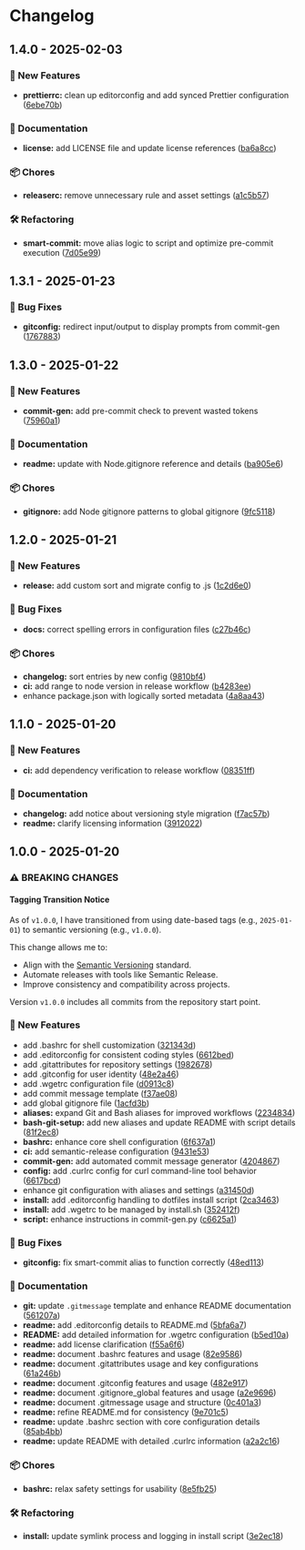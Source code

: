 # Changelog

## 1.4.0 - 2025-02-03
### 🚀 New Features

* **prettierrc:** clean up editorconfig and add synced Prettier configuration ([6ebe70b](https://github.com/Jekwwer/dotfiles/commit/6ebe70bd68466d6891466e5b8d5dfea7ec40960a))

### 📖 Documentation

* **license:** add LICENSE file and update license references ([ba6a8cc](https://github.com/Jekwwer/dotfiles/commit/ba6a8cc2d36a50c6ad93b9c9a969bcbc93738800))

### 📦 Chores

* **releaserc:** remove unnecessary rule and asset settings ([a1c5b57](https://github.com/Jekwwer/dotfiles/commit/a1c5b57693a8a7c94ae44623a3adc9feeb2fb3f1))

### 🛠️ Refactoring

* **smart-commit:** move alias logic to script and optimize pre-commit execution ([7d05e99](https://github.com/Jekwwer/dotfiles/commit/7d05e99b5c8e0e7965ea64ed3b3202c604bf72c0))

## 1.3.1 - 2025-01-23
### 🐞 Bug Fixes

* **gitconfig:** redirect input/output to display prompts from commit-gen ([1767883](https://github.com/Jekwwer/dotfiles/commit/176788337180f261972d27f28eb3d0e47e0ea9dc))

## 1.3.0 - 2025-01-22

### 🚀 New Features

* **commit-gen:** add pre-commit check to prevent wasted tokens ([75960a1](https://github.com/Jekwwer/dotfiles/commit/75960a11d585331637cc526e3073b86fdfe4b0a7))

### 📖 Documentation

* **readme:** update with Node.gitignore reference and details ([ba905e6](https://github.com/Jekwwer/dotfiles/commit/ba905e62142955e55706c47152e41fff1a91072a))

### 📦 Chores

* **gitignore:** add Node gitignore patterns to global gitignore ([9fc5118](https://github.com/Jekwwer/dotfiles/commit/9fc51182468a1f7d3b9f21fe6275d5e4e0d2128f))

## 1.2.0 - 2025-01-21
### 🚀 New Features

* **release:** add custom sort and migrate config to .js ([1c2d6e0](https://github.com/Jekwwer/dotfiles/commit/1c2d6e0ef998e18668102d97f1992425550e0ca4))

### 🐞 Bug Fixes

* **docs:** correct spelling errors in configuration files ([c27b46c](https://github.com/Jekwwer/dotfiles/commit/c27b46c34d094dec1a6145cc153cfb7bcb3718ea))

### 📦 Chores

* **changelog:** sort entries by new config ([9810bf4](https://github.com/Jekwwer/dotfiles/commit/9810bf4122e124470bd745454631a11e20163127))
* **ci:** add range to node version in release workflow ([b4283ee](https://github.com/Jekwwer/dotfiles/commit/b4283ee0de2648f6f29dd5d7c531c7145a961414))
* enhance package.json with logically sorted metadata ([4a8aa43](https://github.com/Jekwwer/dotfiles/commit/4a8aa439ed66716818aaf39789ed143903240498))

## 1.1.0 - 2025-01-20
### 🚀 New Features

* **ci:** add dependency verification to release workflow ([08351ff](https://github.com/Jekwwer/dotfiles/commit/08351ff503176011d81d4b43ba53447663df5d79))

### 📖 Documentation

* **changelog:** add notice about versioning style migration ([f7ac57b](https://github.com/Jekwwer/dotfiles/commit/f7ac57bf596a026e15d94b235efab34c7eda4e16))
* **readme:** clarify licensing information ([3912022](https://github.com/Jekwwer/dotfiles/commit/3912022c332cb2467469cbfa7e08a68de4aeb0c2))

## 1.0.0 - 2025-01-20

### ⚠ BREAKING CHANGES

#### Tagging Transition Notice

As of `v1.0.0`, I have transitioned from using date-based tags (e.g., `2025-01-01`) to semantic versioning (e.g., `v1.0.0`).

This change allows me to:
- Align with the [Semantic Versioning](https://semver.org/) standard.
- Automate releases with tools like Semantic Release.
- Improve consistency and compatibility across projects.

Version `v1.0.0` includes all commits from the repository start point.

### 🚀 New Features

* add .bashrc for shell customization ([321343d](https://github.com/Jekwwer/dotfiles/commit/321343de2ea5efd23986bad3e4de09662dd207c9))
* add .editorconfig for consistent coding styles ([6612bed](https://github.com/Jekwwer/dotfiles/commit/6612bedabbbfaee9283e941d9ca49ccaddc502b9))
* add .gitattributes for repository settings ([1982678](https://github.com/Jekwwer/dotfiles/commit/1982678c4f58fc68da979e260253370c41034776))
* add .gitconfig for user identity ([48e2a46](https://github.com/Jekwwer/dotfiles/commit/48e2a4648c0c4a9110daeace4e59de1202771b50))
* add .wgetrc configuration file ([d0913c8](https://github.com/Jekwwer/dotfiles/commit/d0913c8f9663f9ed4b44463c79c4b633570ba9f6))
* add commit message template ([f37ae08](https://github.com/Jekwwer/dotfiles/commit/f37ae0810447cae89c029dc0ca56baeb657ac8cd))
* add global gitignore file ([1acfd3b](https://github.com/Jekwwer/dotfiles/commit/1acfd3b27b27a02457d868cf3e30ea843bec3d51))
* **aliases:** expand Git and Bash aliases for improved workflows ([2234834](https://github.com/Jekwwer/dotfiles/commit/22348340858f60d5f769a9e80f511e8fba720d96))
* **bash-git-setup:** add new aliases and update README with script details ([81f2ec8](https://github.com/Jekwwer/dotfiles/commit/81f2ec8e713b1b7dfcb5d6cc377d6019ab3b8890))
* **bashrc:** enhance core shell configuration ([6f637a1](https://github.com/Jekwwer/dotfiles/commit/6f637a1ad5978cd7ca548e5a2331a10b8eb32524))
* **ci:** add semantic-release configuration ([9431e53](https://github.com/Jekwwer/dotfiles/commit/9431e53e6ca8e7e19a394a25d9efedcb6c062e9a))
* **commit-gen:** add automated commit message generator ([4204867](https://github.com/Jekwwer/dotfiles/commit/42048678e5056ac88cd8912fdcf18fee6ca3b9a4))
* **config:** add .curlrc config for curl command-line tool behavior ([6617bcd](https://github.com/Jekwwer/dotfiles/commit/6617bcd99f0b91c0dde3b3b408d69456102ff146))
* enhance git configuration with aliases and settings ([a31450d](https://github.com/Jekwwer/dotfiles/commit/a31450dfd92e65c70fe663ae96cff4cf3b08cecb))
* **install:** add .editorconfig handling to dotfiles install script ([2ca3463](https://github.com/Jekwwer/dotfiles/commit/2ca3463a77316afdf677cf1063a036e4c37414e0))
* **install:** add .wgetrc to be managed by install.sh ([352412f](https://github.com/Jekwwer/dotfiles/commit/352412f10a0158c90efee6a95fd7b7faa1f7207c))
* **script:** enhance instructions in commit-gen.py ([c6625a1](https://github.com/Jekwwer/dotfiles/commit/c6625a177fb687ba2a88bcd78e1e042c0e9e81c0))

### 🐞 Bug Fixes

* **gitconfig:** fix smart-commit alias to function correctly ([48ed113](https://github.com/Jekwwer/dotfiles/commit/48ed11361633b9e29a7a5884608f41738f522a7d))

### 📖 Documentation

* **git:** update `.gitmessage` template and enhance README documentation ([561207a](https://github.com/Jekwwer/dotfiles/commit/561207a614557740ecbcfef3e13fb2c888ff5e29))
* **readme:** add .editorconfig details to README.md ([5bfa6a7](https://github.com/Jekwwer/dotfiles/commit/5bfa6a73b42fdff864c5c925b55755d3fa07965e))
* **README:** add detailed information for .wgetrc configuration ([b5ed10a](https://github.com/Jekwwer/dotfiles/commit/b5ed10ad244c2d00689e1b1ad961d182c3e10c73))
* **readme:** add license clarification ([f55a6f6](https://github.com/Jekwwer/dotfiles/commit/f55a6f6893480431dfce536dd742c953cea0ada2))
* **readme:** document .bashrc features and usage ([82e9586](https://github.com/Jekwwer/dotfiles/commit/82e95867569a13ada7304a59cb45a753b0e56fff))
* **readme:** document .gitattributes usage and key configurations ([61a246b](https://github.com/Jekwwer/dotfiles/commit/61a246b199d42195ccc5b9fe255de7d568b369ad))
* **readme:** document .gitconfig features and usage ([482e917](https://github.com/Jekwwer/dotfiles/commit/482e917b1bf7fe87779be8ad1254ba7034c603b1))
* **readme:** document .gitignore_global features and usage ([a2e9696](https://github.com/Jekwwer/dotfiles/commit/a2e969611357d657c2ffd24cbb3327a02970c28e))
* **readme:** document .gitmessage usage and structure ([0c401a3](https://github.com/Jekwwer/dotfiles/commit/0c401a3cba4d92002bba55e7ea3ca7d9fbe0b83b))
* **readme:** refine README.md for consistency ([9e701c5](https://github.com/Jekwwer/dotfiles/commit/9e701c578e71628e392299f6a0624e942bf6ea2e))
* **readme:** update .bashrc section with core configuration details ([85ab4bb](https://github.com/Jekwwer/dotfiles/commit/85ab4bbebea006b282b952a2c55f129b084fb7e3))
* **readme:** update README with detailed .curlrc information ([a2a2c16](https://github.com/Jekwwer/dotfiles/commit/a2a2c169ceff1610a02e74b620a34a996c40962c))

### 📦 Chores

* **bashrc:** relax safety settings for usability ([8e5fb25](https://github.com/Jekwwer/dotfiles/commit/8e5fb25177b7a76da66f322691e7371ab87ea8ab))

### 🛠️ Refactoring

* **install:** update symlink process and logging in install script ([3e2ec18](https://github.com/Jekwwer/dotfiles/commit/3e2ec18046b496192422140126e2453cd49850c3))
